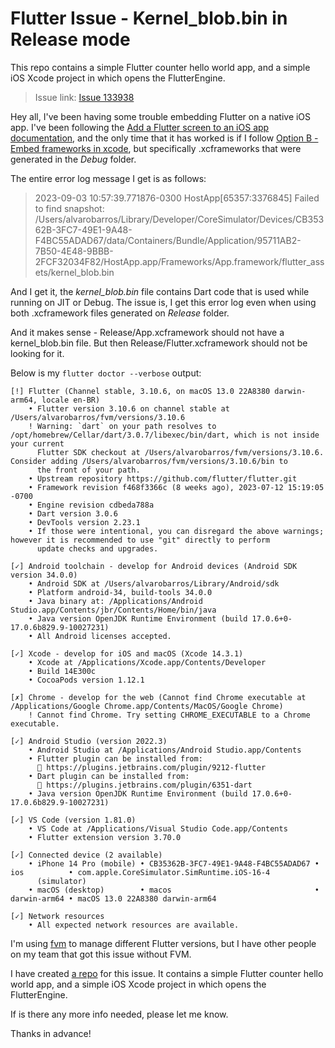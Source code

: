 # Flutter Issue - Kernel_blob.bin in Release mode

This repo contains a simple Flutter counter hello world app, and a simple iOS Xcode project in which opens the FlutterEngine.

> Issue link: [Issue 133938](https://github.com/flutter/flutter/issues/133938)

Hey all, I've been having some trouble embedding Flutter on a native iOS app. 
I've been following the [Add a Flutter screen to an iOS app documentation](https://docs.flutter.dev/add-to-app/ios/add-flutter-screen?tab=engine-swiftui-tab), and the only time that it has worked is if I follow [Option B - Embed frameworks in xcode](https://docs.flutter.dev/add-to-app/ios/project-setup#option-b---embed-frameworks-in-xcode), but specifically .xcframeworks that were generated in the *Debug* folder.

The entire error log message I get is as follows:
> 2023-09-03 10:57:39.771876-0300 HostApp[65357:3376845] Failed to find snapshot: /Users/alvarobarros/Library/Developer/CoreSimulator/Devices/CB35362B-3FC7-49E1-9A48-F4BC55ADAD67/data/Containers/Bundle/Application/95711AB2-7B50-4E48-9BBB-2FCF32034F82/HostApp.app/Frameworks/App.framework/flutter_assets/kernel_blob.bin

And I get it, the *kernel_blob.bin* file contains Dart code that is used while running on JIT or Debug.
The issue is, I get this error log even when using both .xcframework files generated on *Release* folder.

And it makes sense - Release/App.xcframework should not have a kernel_blob.bin file. But then Release/Flutter.xcframework should not be looking for it.

Below is my `flutter doctor --verbose` output:
```
[!] Flutter (Channel stable, 3.10.6, on macOS 13.0 22A8380 darwin-arm64, locale en-BR)
    • Flutter version 3.10.6 on channel stable at /Users/alvarobarros/fvm/versions/3.10.6
    ! Warning: `dart` on your path resolves to /opt/homebrew/Cellar/dart/3.0.7/libexec/bin/dart, which is not inside your current
      Flutter SDK checkout at /Users/alvarobarros/fvm/versions/3.10.6. Consider adding /Users/alvarobarros/fvm/versions/3.10.6/bin to
      the front of your path.
    • Upstream repository https://github.com/flutter/flutter.git
    • Framework revision f468f3366c (8 weeks ago), 2023-07-12 15:19:05 -0700
    • Engine revision cdbeda788a
    • Dart version 3.0.6
    • DevTools version 2.23.1
    • If those were intentional, you can disregard the above warnings; however it is recommended to use "git" directly to perform
      update checks and upgrades.

[✓] Android toolchain - develop for Android devices (Android SDK version 34.0.0)
    • Android SDK at /Users/alvarobarros/Library/Android/sdk
    • Platform android-34, build-tools 34.0.0
    • Java binary at: /Applications/Android Studio.app/Contents/jbr/Contents/Home/bin/java
    • Java version OpenJDK Runtime Environment (build 17.0.6+0-17.0.6b829.9-10027231)
    • All Android licenses accepted.

[✓] Xcode - develop for iOS and macOS (Xcode 14.3.1)
    • Xcode at /Applications/Xcode.app/Contents/Developer
    • Build 14E300c
    • CocoaPods version 1.12.1

[✗] Chrome - develop for the web (Cannot find Chrome executable at /Applications/Google Chrome.app/Contents/MacOS/Google Chrome)
    ! Cannot find Chrome. Try setting CHROME_EXECUTABLE to a Chrome executable.

[✓] Android Studio (version 2022.3)
    • Android Studio at /Applications/Android Studio.app/Contents
    • Flutter plugin can be installed from:
      🔨 https://plugins.jetbrains.com/plugin/9212-flutter
    • Dart plugin can be installed from:
      🔨 https://plugins.jetbrains.com/plugin/6351-dart
    • Java version OpenJDK Runtime Environment (build 17.0.6+0-17.0.6b829.9-10027231)

[✓] VS Code (version 1.81.0)
    • VS Code at /Applications/Visual Studio Code.app/Contents
    • Flutter extension version 3.70.0

[✓] Connected device (2 available)
    • iPhone 14 Pro (mobile) • CB35362B-3FC7-49E1-9A48-F4BC55ADAD67 • ios          • com.apple.CoreSimulator.SimRuntime.iOS-16-4
      (simulator)
    • macOS (desktop)        • macos                                • darwin-arm64 • macOS 13.0 22A8380 darwin-arm64

[✓] Network resources
    • All expected network resources are available.
```
I'm using [fvm](https://fvm.app/) to manage different Flutter versions, but I have other people on my team that got this issue without FVM.

I have created [a repo](https://github.com/AlvBarros/flutter_issue_kernel_blob) for this issue. It contains a simple Flutter counter hello world app, and a simple iOS Xcode project in which opens the FlutterEngine.

If is there any more info needed, please let me know.

Thanks in advance!